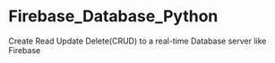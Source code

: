 # Firebase_Database_Python
Create Read Update Delete(CRUD) to a real-time Database server like Firebase
